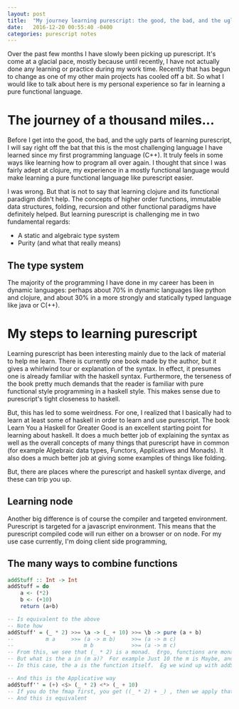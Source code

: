 ```yaml
---
layout: post
title:  "My journey learning purescript: the good, the bad, and the ugly"
date:   2016-12-20 00:55:40 -0400
categories: purescript notes
---
```

Over the past few months I have slowly been picking up purescript.  It's come at a glacial pace, mostly because until
recently, I have not actually done any learning or practice during my work time.  Recently that has begun to change as
one of my other main projects has cooled off a bit.  So what I would like to talk about here is my personal experience
so far in learning a pure functional language.

# The journey of a thousand miles...

Before I get into the good, the bad, and the ugly parts of learning purescript, I will say right off the bat that this
is the most challenging language I have learned since my first programming language (C++).  It truly feels in some ways
like learning how to program all over again.  I thought that since I was fairly adept at clojure, my experience in a
mostly functional language would make learning a pure functional language like purescript easier.

I was wrong.  But that is not to say that learning clojure and its functional paradigm didn't help.  The concepts of
higher order functions, immutable data structures, folding, recursion and other functional paradigms have definitely
helped.  But learning purescript is challenging me in two fundamental regards:

- A static and algebraic type system
- Purity (and what that really means)

## The type system

The majority of the programming I have done in my career has been in dynamic languages: perhaps about 70% in dynamic
languages like python and clojure, and about 30% in a more strongly and statically typed language like java or C(++).

# My steps to learning purescript

Learning purescript has been interesting mainly due to the lack of material to help me learn.  There is currently one
book made by the author, but it gives a whirlwind tour or explanation of the syntax.  In effect, it presumes one is
already familiar with the haskell syntax.  Furthermore, the terseness of the book pretty much demands that the reader
is familiar with pure functional style programming in a haskell style.  This makes sense due to purescript's tight
closeness to haskell.

But, this has led to some weirdness.  For one, I realized that I basically had to learn at least some of haskell in
order to learn and use purescript.  The book Learn You a Haskell for Greater Good is an excellent starting point for
learning about haskell.  It does a much better job of explaining the syntax as well as the overall concepts of many
things that purescript have in common (for example Algebraic data types, Functors, Applicatives and Monads).  It also
does a much better job at giving some examples of things like folding.

But, there are places where the purescript and haskell syntax diverge, and these can trip you up.

## Learning node

Another big difference is of course the compiler and targeted environment.  Purescript is targeted for a javascript
environment.  This means that the purescript compiled code will run either on a browser or on node.  For my use case
currently, I'm doing client side programming,

## The many ways to combine functions

```haskell
addStuff :: Int -> Int
addStuff = do
    a <- (*2)
    b <- (+10)
    return (a+b)

-- Is equivalent to the above
-- Note how
addStuff' = (_ * 2) >>= \a -> (_ + 10) >>= \b -> pure (a + b)
--          m a     >>= (a -> m b)     >>= (a -> m c)
--                      m b            >>= (a -> m c)
-- From this, we see that (_ * 2) is a monad.  Ergo, functions are monads
-- But what is the a in (m a)?  For example Just 10 the m is Maybe, and the a is 10
-- In this case, the a is the function itself.  Eg we wind up with addStuff' x = (x * 2) + (x + 10)

-- And this is the Applicative way
addStuff'' = (+) <$> (_ * 2) <*> (_ + 10)
-- If you do the fmap first, you get ((_ * 2) + _) , then we apply that, we get ((_ * 2) + (_ + 10))
-- And this is equivalent
```
